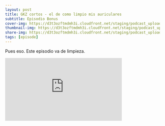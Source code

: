 ```yaml
---
layout: post
title: GKZ cortos - el de como limpio mis auriculares
subtitle: Episodio Bonus
cover-img: https://d3t3ozftmdmh3i.cloudfront.net/staging/podcast_uploaded_episode/14743809/14743809-1691102872051-b3ed364ecff1d.jpg
thumbnail-img: https://d3t3ozftmdmh3i.cloudfront.net/staging/podcast_uploaded_episode/14743809/14743809-1691102872051-b3ed364ecff1d.jpg
share-img: https://d3t3ozftmdmh3i.cloudfront.net/staging/podcast_uploaded_episode/14743809/14743809-1691102872051-b3ed364ecff1d.jpg
tags: [episode]
---
```


Pues eso. Este episodio va de limpieza.
<iframe src='https://podcasters.spotify.com/pod/show/geekingzone/embed/episodes/GKZ-cortos---el-de-como-limpio-mis-auriculares-e27j16u' height='204px' width='380px' frameborder='0' scrolling='no'></iframe>
